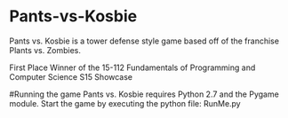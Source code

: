 # Pants-vs-Kosbie
Pants vs. Kosbie is a tower defense style game based off of the franchise Plants vs. Zombies.

First Place Winner of the 15-112 Fundamentals of Programming and Computer Science S15 Showcase

#Running the game
Pants vs. Kosbie requires Python 2.7 and the Pygame module.
Start the game by executing the python file: RunMe.py
